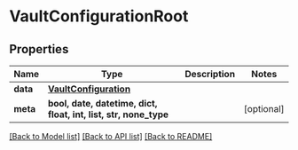# VaultConfigurationRoot


## Properties
Name | Type | Description | Notes
------------ | ------------- | ------------- | -------------
**data** | [**VaultConfiguration**](VaultConfiguration.md) |  | 
**meta** | **bool, date, datetime, dict, float, int, list, str, none_type** |  | [optional] 

[[Back to Model list]](../README.md#documentation-for-models) [[Back to API list]](../README.md#documentation-for-api-endpoints) [[Back to README]](../README.md)


